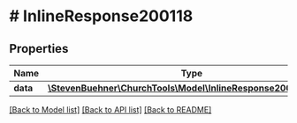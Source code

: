 # # InlineResponse200118

## Properties

Name | Type | Description | Notes
------------ | ------------- | ------------- | -------------
**data** | [**\StevenBuehner\ChurchTools\Model\InlineResponse200118Data[]**](InlineResponse200118Data.md) |  | [optional]

[[Back to Model list]](../../README.md#models) [[Back to API list]](../../README.md#endpoints) [[Back to README]](../../README.md)

